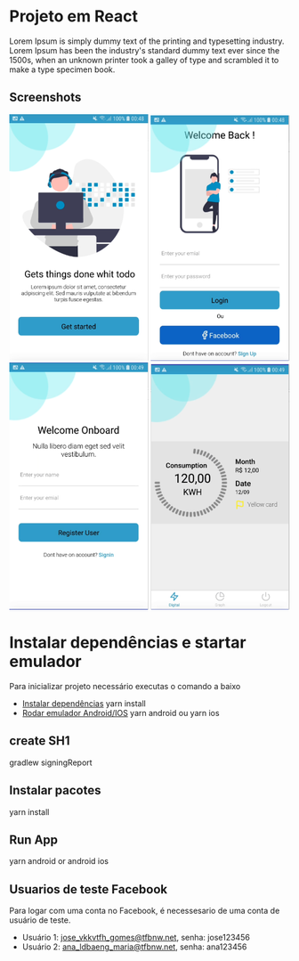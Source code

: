 # Projeto em React

Lorem Ipsum is simply dummy text of the printing and typesetting industry. Lorem Ipsum has been the industry's standard dummy text ever since the 1500s, when an unknown printer took a galley of type and scrambled it to make a type specimen book.

## Screenshots
<p>
  <img src="../screenshots/app-1.PNG" width="250" title="hover text">
  <img src="../screenshots/App-2.PNG" width="250" title="hover text">
  <img src="../screenshots/App-3.PNG" width="250" title="hover text">
  <img src="../screenshots/App-4.PNG" width="250" title="hover text">  
</p>

# Instalar dependências e startar emulador 

Para inicializar projeto  necessário executas o comando a baixo

- [Instalar dependências](https://classic.yarnpkg.com/lang/en/docs/install/#windows-stable) yarn install
- [Rodar emulador Android/IOS](https://yarnpkg.com/package/android-versions) yarn android ou yarn ios


## create SH1
gradlew signingReport

## Instalar pacotes

yarn install

## Run App

yarn android or android ios

## Usuarios de teste Facebook

Para logar com uma conta no Facebook, é necessesario de uma conta de usuário de teste.
- Usuário 1: jose_vkkvtfh_gomes@tfbnw.net, senha: jose123456	 
- Usuário 2: ana_ldbaeng_maria@tfbnw.net, senha: ana123456

